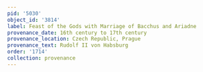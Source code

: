 ```yaml
---
pid: '5030'
object_id: '3814'
label: Feast of the Gods with Marriage of Bacchus and Ariadne
provenance_date: 16th century to 17th century
provenance_location: Czech Republic, Prague
provenance_text: Rudolf II von Habsburg
order: '1714'
collection: provenance
---
```

